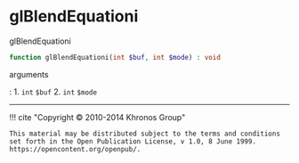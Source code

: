 # glBlendEquationi
glBlendEquationi

```php
function glBlendEquationi(int $buf, int $mode) : void
```

arguments

:    1. `int` `$buf` 
    2. `int` `$mode` 

---
     

!!! cite "Copyright © 2010-2014 Khronos Group"

    This material may be distributed subject to the terms and conditions set forth in the Open Publication License, v 1.0, 8 June 1999. https://opencontent.org/openpub/.